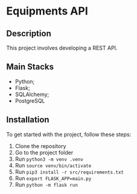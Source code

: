 # Equipments API

## Description

This project involves developing a REST API.

## Main Stacks

- Python;
- Flask;
- SQLAlchemy;
- PostgreSQL

## Installation

To get started with the project, follow these steps:

1. Clone the repository
2. Go to the project folder
3. Run `python3 -m venv .venv`
4. Run `source venv/bin/activate`
5. Run `pip3 install -r src/requirements.txt`
6. Run `export FLASK_APP=main.py`
7. Run `python -m flask run`
